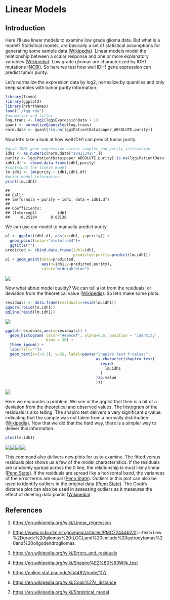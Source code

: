 Linear Models
================

## Introduction

Here I’ll use linear models to examine low grade glioma data. But what
is a model? Statistical models, are basically a set of statistical
assumptions for generating some sample data
([Wikipedia](https://en.wikipedia.org/wiki/Statistical_model)). Linear
models model the relationship between a scalar response and one or more
explanatory variables
([Wikipedia](https://en.wikipedia.org/wiki/Linear_regression)). Low
grade gliomas are characterized by IDH1 mutations
([NCBI](https://www.ncbi.nlm.nih.gov/pmc/articles/PMC7244462/#:~:text=Low%2Dgrade%20gliomas%20\(LGG\),and%20include%20astrocytomas%20and%20oligodendrogliomas.)).
So here we test how well IDH1 gene expression can predict tumor purity.

Let’s normalize the expression data by log2, normalize by quantiles and
only keep samples with tumor purity information.

``` r
library(limma)
library(ggplot2)
library(hrbrthemes)
load("./lgg.rda")
#normalize and filter
log.trans <- log2(lgg$ExpressionData + 1)
quant <- normalizeQuantiles(log.trans)
norm.data <- quant[!is.na(lgg$PatientData$paper_ABSOLUTE.purity)]
```

Now let’s take a look at how well IDH1 can predict tumor purity.

``` r
#grab IDH1 gene expression across samples and purity information
idh1 <- as.numeric(norm.data["IDH1|3417",])
purity <- lgg$PatientData$paper_ABSOLUTE.purity[!is.na(lgg$PatientData$paper_ABSOLUTE.purity)]
idh1.df <- cbind.data.frame(idh1,purity)
#contrsuct the linear model
lm.idh1 <- lm(purity ~ idh1,idh1.df)
#print model information
print(lm.idh1)
```

    ## 
    ## Call:
    ## lm(formula = purity ~ idh1, data = idh1.df)
    ## 
    ## Coefficients:
    ## (Intercept)         idh1  
    ##    -0.25294      0.08138

We can use our model to manually predict purity.

``` r
p1 <- ggplot(idh1.df, aes(x=idh1, y=purity)) + 
  geom_point(color="violetred4")+
  ggtitle("")
predicted <- cbind.data.frame(idh1=idh1,
                              predicted.purity=predict(lm.idh1))
p1 + geom_point(data=predicted,
                aes(x=idh1,y=predicted.purity),
                color="midnightblue")
```

![](linear_model_files/figure-gfm/predict-1.svg)<!-- -->

Now what about model quality? We can tell a lot from the residuals, or
deviation from the theoretical value
([Wikipedia](https://en.wikipedia.org/wiki/Errors_and_residuals)). So
let’s make some plots.

``` r
residuals <- data.frame(residuals=resid(lm.idh1))
qqnorm(resid(lm.idh1))
qqline(resid(lm.idh1))
```

![](linear_model_files/figure-gfm/residuals-1.svg)<!-- -->

``` r
ggplot(residuals,aes(x=residuals)) +
  geom_histogram( color="#e9ecef", alpha=0.6, position = 'identity',
                  bins = 30) +
  theme_ipsum() +
  labs(fill="")+
  geom_text(x=(-0.3), y=35, label=paste("Shapiro Test P-Value:",
                                        as.character(shapiro.test(
                                          resid(
                                            lm.idh1
                                          )
                                        )$p.value
                                        )))
```

![](linear_model_files/figure-gfm/residuals-2.svg)<!-- -->

Here we encounter a problem. We see in the qqplot that their is a bit of
a deviation from the theoretical and observed values. The histogram of
the residuals is also telling. The shapiro test delivers a very
significant p-value, indicating that the sample was not taken from a
normally distribution
([Wikipedia](https://en.wikipedia.org/wiki/Shapiro%E2%80%93Wilk_test)).
Now that we did that the hard way, there is a simpler way to deliver
this information.

``` r
plot(lm.idh1)
```

![](linear_model_files/figure-gfm/plot.lm-1.svg)<!-- -->![](linear_model_files/figure-gfm/plot.lm-2.svg)<!-- -->![](linear_model_files/figure-gfm/plot.lm-3.svg)<!-- -->![](linear_model_files/figure-gfm/plot.lm-4.svg)<!-- -->

This command also delivers new plots for us to examine. The fitted
versus residuals plot shows us a few of the model characteristics. If
the residuals are randomly spread across the 0 line, the relationship is
most likely linear ([Penn
State](https://online.stat.psu.edu/stat462/node/117/)). If the residuals
are spread like a horizontal band, the variances of the error terms are
equal ([Penn State](https://online.stat.psu.edu/stat462/node/117/)).
Outliers in this plot can also be used to identify outliers in the
original data ([Penn
State](https://online.stat.psu.edu/stat462/node/117/)). The Cook’s
distance plot can also be used in assessing outliers as it measures the
effect of deleting data points
([Wikipedia](https://en.wikipedia.org/wiki/Cook%27s_distance)).

## References

1.  <https://en.wikipedia.org/wiki/Linear_regression>

2.  <https://www.ncbi.nlm.nih.gov/pmc/articles/PMC7244462/#>:\~:text=Low%2Dgrade%20gliomas%20(LGG),and%20include%20astrocytomas%20and%20oligodendrogliomas.

3.  <https://en.wikipedia.org/wiki/Errors_and_residuals>

4.  <https://en.wikipedia.org/wiki/Shapiro%E2%80%93Wilk_test>

5.  <https://online.stat.psu.edu/stat462/node/117/>

6.  <https://en.wikipedia.org/wiki/Cook%27s_distance>

7.  <https://en.wikipedia.org/wiki/Statistical_model>
